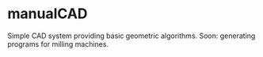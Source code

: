 # manualCAD
Simple CAD system providing basic geometric algorithms. Soon: generating programs for milling machines.
